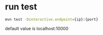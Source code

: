# run test

```bash
mvn test -Dinteractive.endpoint={ip}:{port} 
```

default value is localhost:10000
